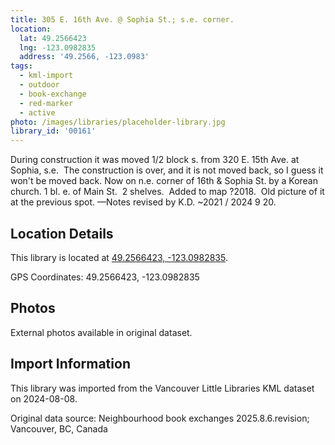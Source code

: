 ```yaml
---
title: 305 E. 16th Ave. @ Sophia St.; s.e. corner.
location:
  lat: 49.2566423
  lng: -123.0982835
  address: '49.2566, -123.0983'
tags:
  - kml-import
  - outdoor
  - book-exchange
  - red-marker
  - active
photo: /images/libraries/placeholder-library.jpg
library_id: '00161'
---
```

During construction it was moved 1/2 block s. from 320 E. 15th Ave. at Sophia, s.e.  The construction is over, and it is not moved back, so I guess it won't be moved back.
Now on n.e. corner of 16th & Sophia St. by a Korean church.
1 bl. e. of Main St.  2 shelves. 
 Added to map ?2018.  
Old picture of it at the previous spot.
—Notes revised by K.D. ~2021 / 2024 9 20.

## Location Details

This library is located at [49.2566423, -123.0982835](https://www.google.com/maps?q=49.2566423,-123.0982835).

GPS Coordinates: 49.2566423, -123.0982835

## Photos

External photos available in original dataset.

## Import Information

This library was imported from the Vancouver Little Libraries KML dataset on 2024-08-08.

Original data source: Neighbourhood book exchanges 2025.8.6.revision; Vancouver, BC, Canada
